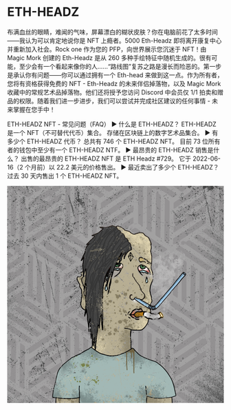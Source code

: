 # ETH-HEADZ

布满血丝的眼睛，难闻的气味，屏幕漂白的糊状皮肤？你在电脑前花了太多时间——我认为可以肯定地说你是 NFT 上瘾者。5000 Eth-Headz 即将离开康复中心并重新加入社会。Rock one 作为您的 PFP，向世界展示您沉迷于 NFT！由 Magic Mork 创建的 Eth-Headz 是从 260 多种手绘特征中随机生成的。很有可能，至少会有一个看起来像你的人......“路线图”复苏之路是漫长而险恶的。第一步是承认你有问题——你可以通过拥有一个 Eth-head 来做到这一点。作为所有者，您将有资格获得免费的 NFT - Eth-Headz 的未来伴侣掉落物，以及 Magic Mork 收藏中的常规艺术品掉落物。他们还将授予您访问 Discord 中会员仅 1/1 拍卖和赠品的权限。随着我们进一步进步，我们可以尝试并完成社区建议的任何事情 - 未来掌握在您手中！

ETH-HEADZ NFT - 常见问题（FAQ）
▶ 什么是 ETH-HEADZ？
ETH-HEADZ 是一个 NFT（不可替代代币）集合。 存储在区块链上的数字艺术品集合。
▶ 有多少个 ETH-HEADZ 代币？
总共有 746 个 ETH-HEADZ NFT。 目前 73 位所有者的钱包中至少有一个 ETH-HEADZ NTF。
▶ 最昂贵的 ETH-HEADZ 销售是什么？
出售的最昂贵的 ETH-HEADZ NFT 是 ETH Headz #729。 它于 2022-06-16（2 个月前）以 22.2 美元的价格售出。
▶ 最近卖出了多少个 ETH-HEADZ？
过去 30 天内售出 1 个 ETH-HEADZ NFT。

![nft](1.png)
